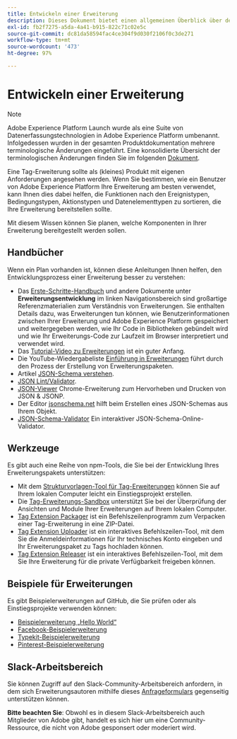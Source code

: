 ```yaml
---
title: Entwickeln einer Erweiterung
description: Dieses Dokument bietet einen allgemeinen Überblick über den Entwicklungsprozess von Tag-Erweiterungen mit Links zu weiterführender Dokumentation für detailliertere Prozesse.
exl-id: fb2f7275-a5da-4a41-b915-822c71c02e5c
source-git-commit: dc81da58594fac4ce304f9d030f2106f0c3de271
workflow-type: tm+mt
source-wordcount: '473'
ht-degree: 97%

---
```


# Entwickeln einer Erweiterung

>[!NOTE]
>
>Adobe Experience Platform Launch wurde als eine Suite von Datenerfassungstechnologien in Adobe Experience Platform umbenannt. Infolgedessen wurden in der gesamten Produktdokumentation mehrere terminologische Änderungen eingeführt. Eine konsolidierte Übersicht der terminologischen Änderungen finden Sie im folgenden [Dokument](../../term-updates.md).

Eine Tag-Erweiterung sollte als (kleines) Produkt mit eigenen Anforderungen angesehen werden. Wenn Sie bestimmen, wie ein Benutzer von Adobe Experience Platform Ihre Erweiterung am besten verwendet, kann Ihnen dies dabei helfen, die Funktionen nach den Ereignistypen, Bedingungstypen, Aktionstypen und Datenelementtypen zu sortieren, die Ihre Erweiterung bereitstellen sollte.

Mit diesem Wissen können Sie planen, welche Komponenten in Ihrer Erweiterung bereitgestellt werden sollen.

## Handbücher

Wenn ein Plan vorhanden ist, können diese Anleitungen Ihnen helfen, den Entwicklungsprozess einer Erweiterung besser zu verstehen:

* Das [Erste-Schritte-Handbuch](../getting-started.md) und andere Dokumente unter **Erweiterungsentwicklung** im linken Navigationsbereich sind großartige Referenzmaterialien zum Verständnis von Erweiterungen. Sie enthalten Details dazu, was Erweiterungen tun können, wie Benutzerinformationen zwischen Ihrer Erweiterung und Adobe Experience Platform gespeichert und weitergegeben werden, wie Ihr Code in Bibliotheken gebündelt wird und wie Ihr Erweiterungs-Code zur Laufzeit im Browser interpretiert und verwendet wird.
* Das [Tutorial-Video zu Erweiterungen](https://youtu.be/rxjtC9o4rl0) ist ein guter Anfang.
* Die YouTube-Wiedergabeliste [Einführung in Erweiterungen](https://www.youtube.com/playlist?list=PLOdw8u2F8CIgynzKrPEwCPuDxzHW1WP5m) führt durch den Prozess der Erstellung von Erweiterungspaketen.
* Artikel [JSON-Schema verstehen](https://spacetelescope.github.io/understanding-json-schema/index.html#).
* [JSON Lint/Validator](https://jsonlint.com/).
* [JSON-Viewer](https://chrome.google.com/webstore/detail/json-viewer/gbmdgpbipfallnflgajpaliibnhdgobh) Chrome-Erweiterung zum Hervorheben und Drucken von JSON &amp; JSONP.
* Der Editor [jsonschema.net](https://jsonschema.net/#/editor) hilft beim Erstellen eines JSON-Schemas aus Ihrem Objekt.
* [JSON-Schema-Validator](https://www.jsonschemavalidator.net) Ein interaktiver JSON-Schema-Online-Validator.

## Werkzeuge

Es gibt auch eine Reihe von npm-Tools, die Sie bei der Entwicklung Ihres Erweiterungspakets unterstützen:

* Mit dem [Strukturvorlagen-Tool für Tag-Erweiterungen](https://www.npmjs.com/package/@adobe/reactor-scaffold) können Sie auf Ihrem lokalen Computer leicht ein Einstiegsprojekt erstellen.
* Die [Tag-Erweiterungs-Sandbox](https://www.npmjs.com/package/@adobe/reactor-sandbox) unterstützt Sie bei der Überprüfung der Ansichten und Module Ihrer Erweiterungen auf Ihrem lokalen Computer.
* [Tag Extension Packager](https://www.npmjs.com/package/@adobe/reactor-packager) ist ein Befehlszeilenprogramm zum Verpacken einer Tag-Erweiterung in eine ZIP-Datei.
* [Tag Extension Uploader](https://www.npmjs.com/package/@adobe/reactor-uploader) ist ein interaktives Befehlszeilen-Tool, mit dem Sie die Anmeldeinformationen für Ihr technisches Konto eingeben und Ihr Erweiterungspaket zu Tags hochladen können.
* [Tag Extension Releaser](https://www.npmjs.com/package/@adobe/reactor-releaser) ist ein interaktives Befehlszeilen-Tool, mit dem Sie Ihre Erweiterung für die private Verfügbarkeit freigeben können.

## Beispiele für Erweiterungen

Es gibt Beispielerweiterungen auf GitHub, die Sie prüfen oder als Einstiegsprojekte verwenden können:

* [Beispielerweiterung „Hello World“](https://github.com/adobe/reactor-helloworld-extension)
* [Facebook-Beispielerweiterung](https://github.com/Adobe-Marketing-Cloud-Activation/extension-facebookpixel)
* [Typekit-Beispielerweiterung](https://github.com/jeffchasin/extension-typekit)
* [Pinterest-Beispielerweiterung](https://github.com/jeffchasin/extension-pinterest)

## Slack-Arbeitsbereich

Sie können Zugriff auf den Slack-Community-Arbeitsbereich anfordern, in dem sich Erweiterungsautoren mithilfe dieses [Anfrageformulars](https://docs.google.com/forms/d/e/1FAIpQLScq1m63YkDrRpvPLhzUqtfoleWiDDTTXZsSivIXRfFdlSMzpQ/viewform) gegenseitig unterstützen können.

**Bitte beachten Sie**: Obwohl es in diesem Slack-Arbeitsbereich auch Mitglieder von Adobe gibt, handelt es sich hier um eine Community-Ressource, die nicht von Adobe gesponsert oder moderiert wird.
